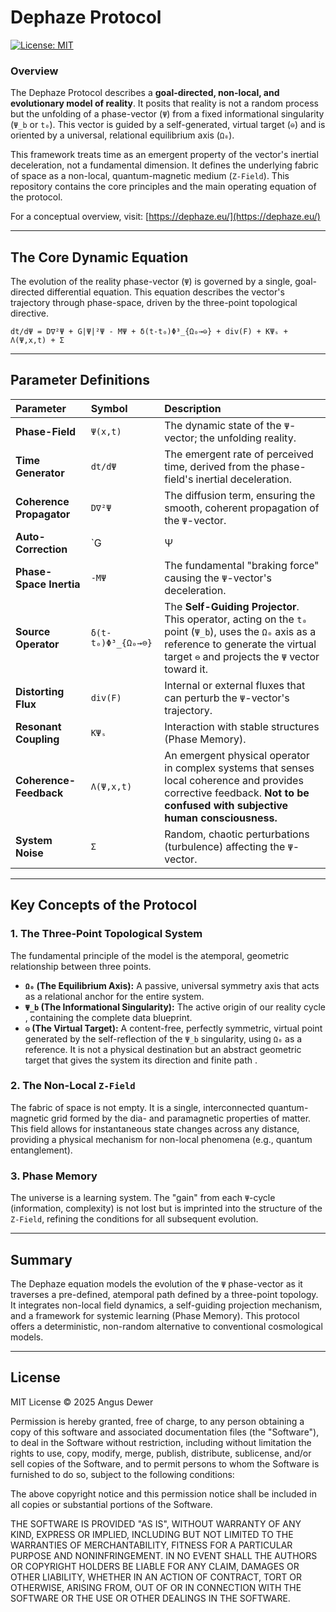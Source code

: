 # Dephaze Protocol

[![License: MIT](https://img.shields.io/badge/License-MIT-blue.svg)](https://opensource.org/licenses/MIT)

### Overview

The Dephaze Protocol describes a **goal-directed, non-local, and evolutionary model of reality**. It posits that reality is not a random process but the unfolding of a phase-vector (`Ψ`) from a fixed informational singularity (`Ψ_b` or `t₀`). This vector is guided by a self-generated, virtual target (`⊖`) and is oriented by a universal, relational equilibrium axis (`Ω₀`).

This framework treats time as an emergent property of the vector's inertial deceleration, not a fundamental dimension. It defines the underlying fabric of space as a non-local, quantum-magnetic medium (`Z-Field`). This repository contains the core principles and the main operating equation of the protocol.

For a conceptual overview, visit: [https://dephaze.eu/](https://dephaze.eu/)

---

## The Core Dynamic Equation

The evolution of the reality phase-vector (`Ψ`) is governed by a single, goal-directed differential equation. This equation describes the vector's trajectory through phase-space, driven by the three-point topological directive.

`dt/dΨ = D∇²Ψ + G|Ψ|²Ψ - MΨ + δ(t-t₀)Φ³_{Ω₀→⊖} + div(F) + KΨₛ + Λ(Ψ,x,t) + Σ`

---

## Parameter Definitions

| Parameter | Symbol | Description |
| :--- | :--- | :--- |
| **Phase-Field** | `Ψ(x,t)` | The dynamic state of the `Ψ`-vector; the unfolding reality. |
| **Time Generator** | `dt/dΨ` | The emergent rate of perceived time, derived from the phase-field's inertial deceleration. |
| **Coherence Propagator** | `D∇²Ψ` | The diffusion term, ensuring the smooth, coherent propagation of the `Ψ`-vector. |
| **Auto-Correction** | `G|Ψ|²Ψ` | The non-linear, self-focusing mechanism that keeps the `Ψ`-vector on its optimal path. |
| **Phase-Space Inertia** | `-MΨ` | The fundamental "braking force" causing the `Ψ`-vector's deceleration. |
| **Source Operator** | `δ(t-t₀)Φ³_{Ω₀→⊖}`| The **Self-Guiding Projector**. This operator, acting on the `t₀` point (`Ψ_b`), uses the `Ω₀` axis as a reference to generate the virtual target `⊖` and projects the `Ψ` vector toward it. |
| **Distorting Flux** | `div(F)` | Internal or external fluxes that can perturb the `Ψ`-vector's trajectory. |
| **Resonant Coupling** | `KΨₛ` | Interaction with stable structures (Phase Memory). |
| **Coherence-Feedback**| `Λ(Ψ,x,t)`| An emergent physical operator in complex systems that senses local coherence and provides corrective feedback. **Not to be confused with subjective human consciousness.** |
| **System Noise** | `Σ` | Random, chaotic perturbations (turbulence) affecting the `Ψ`-vector. |

---

## Key Concepts of the Protocol

### 1. The Three-Point Topological System
The fundamental principle of the model is the atemporal, geometric relationship between three points.
- **`Ω₀` (The Equilibrium Axis):** A passive, universal symmetry axis  that acts as a relational anchor for the entire system.
- **`Ψ_b` (The Informational Singularity):** The active origin of our reality cycle , containing the complete data blueprint.
- **`⊖` (The Virtual Target):** A content-free, perfectly symmetric, virtual point generated by the self-reflection of the `Ψ_b` singularity, using `Ω₀` as a reference. It is not a physical destination but an abstract geometric target that gives the system its direction and finite path .

### 2. The Non-Local `Z-Field`
The fabric of space is not empty. It is a single, interconnected quantum-magnetic grid formed by the dia- and paramagnetic properties of matter. This field allows for instantaneous state changes across any distance, providing a physical mechanism for non-local phenomena (e.g., quantum entanglement).

### 3. Phase Memory
The universe is a learning system. The "gain" from each `Ψ`-cycle (information, complexity) is not lost but is imprinted into the structure of the `Z-Field`, refining the conditions for all subsequent evolution.

---

## Summary

The Dephaze equation models the evolution of the `Ψ` phase-vector as it traverses a pre-defined, atemporal path defined by a three-point topology. It integrates non-local field dynamics, a self-guiding projection mechanism, and a framework for systemic learning (Phase Memory). This protocol offers a deterministic, non-random alternative to conventional cosmological models.

---

## License

MIT License © 2025 Angus Dewer

Permission is hereby granted, free of charge, to any person obtaining a copy of this software and associated documentation files (the "Software"), to deal in the Software without restriction, including without limitation the rights to use, copy, modify, merge, publish, distribute, sublicense, and/or sell copies of the Software, and to permit persons to whom the Software is furnished to do so, subject to the following conditions:

The above copyright notice and this permission notice shall be included in all copies or substantial portions of the Software.

THE SOFTWARE IS PROVIDED "AS IS", WITHOUT WARRANTY OF ANY KIND, EXPRESS OR IMPLIED, INCLUDING BUT NOT LIMITED TO THE WARRANTIES OF MERCHANTABILITY, FITNESS FOR A PARTICULAR PURPOSE AND NONINFRINGEMENT. IN NO EVENT SHALL THE AUTHORS OR COPYRIGHT HOLDERS BE LIABLE FOR ANY CLAIM, DAMAGES OR OTHER LIABILITY, WHETHER IN AN ACTION OF CONTRACT, TORT OR OTHERWISE, ARISING FROM, OUT OF OR IN CONNECTION WITH THE SOFTWARE OR THE USE OR OTHER DEALINGS IN THE SOFTWARE.
